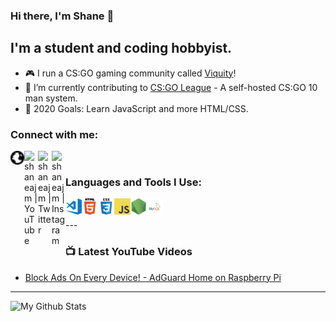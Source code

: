 ### Hi there, I'm Shane 👋

## I'm a student and coding hobbyist.
- 🎮 I run a CS:GO gaming community called [Viquity][website]!
- 🚀 I’m currently contributing to [CS:GO League][leaguegh] - A self-hosted CS:GO 10 man system.
- 🥅 2020 Goals: Learn JavaScript and more HTML/CSS.

### Connect with me:

[<img align="left" alt="viquity.pro" width="22px" src="https://raw.githubusercontent.com/iconic/open-iconic/master/svg/globe.svg" />][website]
[<img align="left" alt="shaneajm | YouTube" width="22px" src="https://cdn.jsdelivr.net/npm/simple-icons@v3/icons/youtube.svg" />][youtube]
[<img align="left" alt="shaneajm | Twitter" width="22px" src="https://cdn.jsdelivr.net/npm/simple-icons@v3/icons/twitter.svg" />][twitter]
[<img align="left" alt="shaneajm | Instagram" width="22px" src="https://cdn.jsdelivr.net/npm/simple-icons@v3/icons/instagram.svg" />][instagram]

<br />

### Languages and Tools I Use:

<img align="left" alt="Visual Studio Code" width="26px" src="https://raw.githubusercontent.com/github/explore/80688e429a7d4ef2fca1e82350fe8e3517d3494d/topics/visual-studio-code/visual-studio-code.png" />
<img align="left" alt="HTML5" width="26px" src="https://raw.githubusercontent.com/github/explore/80688e429a7d4ef2fca1e82350fe8e3517d3494d/topics/html/html.png" />
<img align="left" alt="CSS3" width="26px" src="https://raw.githubusercontent.com/github/explore/80688e429a7d4ef2fca1e82350fe8e3517d3494d/topics/css/css.png" />
<img align="left" alt="JavaScript" width="26px" src="https://raw.githubusercontent.com/github/explore/80688e429a7d4ef2fca1e82350fe8e3517d3494d/topics/javascript/javascript.png" />
<img align="left" alt="Node.js" width="26px" src="https://raw.githubusercontent.com/github/explore/80688e429a7d4ef2fca1e82350fe8e3517d3494d/topics/nodejs/nodejs.png" />
<img align="left" alt="MySQL" width="26px" src="https://raw.githubusercontent.com/github/explore/80688e429a7d4ef2fca1e82350fe8e3517d3494d/topics/mysql/mysql.png" />

<br>
</br>
---

### 📺 Latest YouTube Videos
- [Block Ads On Every Device! - AdGuard Home on Raspberry Pi](https://www.youtube.com/watch?v=q_aM3gC9o4s)
---

<img align="left" alt="My Github Stats" src="https://github-readme-stats.vercel.app/api?username=Shaneajm&show_icons=true&hide_border=true" />

[website]: https://viquity.pro
[twitter]: https://twitter.com/shaneajm
[youtube]: https://www.youtube.com/shaneajm
[instagram]: https://instagram.com/shaneajm
[leaguegh]: https://github.com/csgo-league
